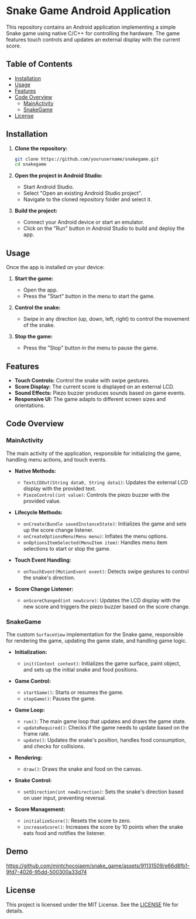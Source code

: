 # Snake Game Android Application

This repository contains an Android application implementing a simple Snake game using native C/C++ for controlling the hardware. The game features touch controls and updates an external display with the current score.

## Table of Contents

- [Installation](#installation)
- [Usage](#usage)
- [Features](#features)
- [Code Overview](#code-overview)
  - [MainActivity](#mainactivity)
  - [SnakeGame](#snakegame)
- [License](#license)

## Installation

1. **Clone the repository:**
   ```bash
   git clone https://github.com/yourusername/snakegame.git
   cd snakegame
   ```

2. **Open the project in Android Studio:**
   - Start Android Studio.
   - Select "Open an existing Android Studio project".
   - Navigate to the cloned repository folder and select it.

3. **Build the project:**
   - Connect your Android device or start an emulator.
   - Click on the "Run" button in Android Studio to build and deploy the app.

## Usage

Once the app is installed on your device:

1. **Start the game:**
   - Open the app.
   - Press the "Start" button in the menu to start the game.

2. **Control the snake:**
   - Swipe in any direction (up, down, left, right) to control the movement of the snake.

3. **Stop the game:**
   - Press the "Stop" button in the menu to pause the game.

## Features

- **Touch Controls:** Control the snake with swipe gestures.
- **Score Display:** The current score is displayed on an external LCD.
- **Sound Effects:** Piezo buzzer produces sounds based on game events.
- **Responsive UI:** The game adapts to different screen sizes and orientations.

## Code Overview

### MainActivity

The main activity of the application, responsible for initializing the game, handling menu actions, and touch events.

- **Native Methods:**
  - `TextLCDOut(String data0, String data1)`: Updates the external LCD display with the provided text.
  - `PiezoControl(int value)`: Controls the piezo buzzer with the provided value.

- **Lifecycle Methods:**
  - `onCreate(Bundle savedInstanceState)`: Initializes the game and sets up the score change listener.
  - `onCreateOptionsMenu(Menu menu)`: Inflates the menu options.
  - `onOptionsItemSelected(MenuItem item)`: Handles menu item selections to start or stop the game.

- **Touch Event Handling:**
  - `onTouchEvent(MotionEvent event)`: Detects swipe gestures to control the snake's direction.

- **Score Change Listener:**
  - `onScoreChanged(int newScore)`: Updates the LCD display with the new score and triggers the piezo buzzer based on the score change.

### SnakeGame

The custom `SurfaceView` implementation for the Snake game, responsible for rendering the game, updating the game state, and handling game logic.

- **Initialization:**
  - `init(Context context)`: Initializes the game surface, paint object, and sets up the initial snake and food positions.

- **Game Control:**
  - `startGame()`: Starts or resumes the game.
  - `stopGame()`: Pauses the game.

- **Game Loop:**
  - `run()`: The main game loop that updates and draws the game state.
  - `updateRequired()`: Checks if the game needs to update based on the frame rate.
  - `update()`: Updates the snake's position, handles food consumption, and checks for collisions.

- **Rendering:**
  - `draw()`: Draws the snake and food on the canvas.

- **Snake Control:**
  - `setDirection(int newDirection)`: Sets the snake's direction based on user input, preventing reversal.

- **Score Management:**
  - `initializeScore()`: Resets the score to zero.
  - `increaseScore()`: Increases the score by 10 points when the snake eats food and notifies the listener.

## Demo

https://github.com/mintchocojaem/snake_game/assets/91131509/e66d8fb1-9fd7-4026-95dd-500300a33d74


## License

This project is licensed under the MIT License. See the [LICENSE](LICENSE) file for details.
